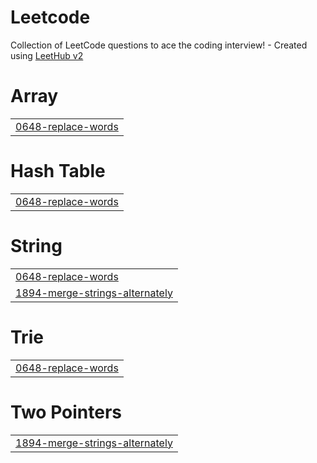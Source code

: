 # Leetcode
Collection of LeetCode questions to ace the coding interview! - Created using [LeetHub v2](https://github.com/arunbhardwaj/LeetHub-2.0)


# Array
|  |
| ------- |
| [0648-replace-words](https://github.com/bashlogs/Leetcode/tree/master/0648-replace-words) |
# Hash Table
|  |
| ------- |
| [0648-replace-words](https://github.com/bashlogs/Leetcode/tree/master/0648-replace-words) |
# String
|  |
| ------- |
| [0648-replace-words](https://github.com/bashlogs/Leetcode/tree/master/0648-replace-words) |
| [1894-merge-strings-alternately](https://github.com/bashlogs/Leetcode/tree/master/1894-merge-strings-alternately) |
# Trie
|  |
| ------- |
| [0648-replace-words](https://github.com/bashlogs/Leetcode/tree/master/0648-replace-words) |
# Two Pointers
|  |
| ------- |
| [1894-merge-strings-alternately](https://github.com/bashlogs/Leetcode/tree/master/1894-merge-strings-alternately) |